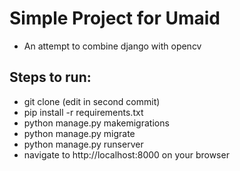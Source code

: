 # Simple Project for Umaid

* An attempt to combine django with opencv

## Steps to run:

* git clone (edit in second commit)
* pip install -r requirements.txt
* python manage.py makemigrations
* python manage.py migrate
* python manage.py runserver
* navigate to http://localhost:8000 on your browser